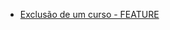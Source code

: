 - [ Exclusão de um curso - FEATURE](https://docs.google.com/document/d/1Zb1xBHz4wm4RCMxBxJ_9j2JMSCGu0-NHzDgepxlMNU4/edit?usp=sharing)